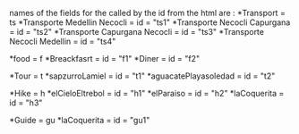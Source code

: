 names of the fields for the called by the id from the html are :
*Transport = ts
  *Transporte Medellin Necocli = id = "ts1"
  *Transporte Necocli Capurgana = id = "ts2"
  *Transporte Capurgana Necocli = id = "ts3"
  *Transporte Necocli Medellin = id = "ts4"

*food = f
  *Breackfasrt = id = "f1"
  *Diner = id = "f2"

*Tour = t
  *sapzurroLamiel = id = "t1"
  *aguacatePlayasoledad = id = "t2"

*Hike = h
  *elCieloEltrebol = id = "h1" 
  *elParaiso = id = "h2"
  *laCoquerita = id = "h3"

*Guide = gu
  *laCoquerita = id = "gu1"